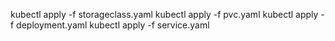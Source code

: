 kubectl apply -f storageclass.yaml
kubectl apply -f pvc.yaml
kubectl apply -f deployment.yaml
kubectl apply -f service.yaml
